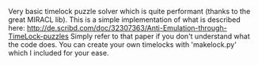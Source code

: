 Very basic timelock puzzle solver which is quite performant (thanks to the great MIRACL lib). 
This is a simple implementation of what is described here: http://de.scribd.com/doc/32307363/Anti-Emulation-through-TimeLock-puzzles
Simply refer to that paper if you don't understand what the code does. You can create your own timelocks with 'makelock.py' which I included for your ease.